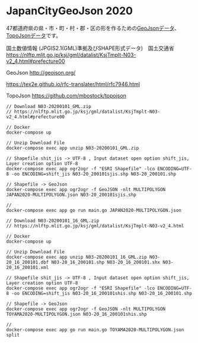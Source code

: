 # JapanCityGeoJson 2020

47都道府県の県・市・町・村・郡・区の形を作るための[GeoJsonデータ](/geojson)、[TopoJsonデータ](/topojson)です。

国土数値情報 (JPGIS2.1(GML)準拠及びSHAPE形式データ)　国土交通省
https://nlftp.mlit.go.jp/ksj/gml/datalist/KsjTmplt-N03-v2_4.html#prefecture00

GeoJson http://geojson.org/

https://tex2e.github.io/rfc-translater/html/rfc7946.html

TopoJson https://github.com/mbostock/topojson

```
// Download N03-20200101_GML.zip
// https://nlftp.mlit.go.jp/ksj/gml/datalist/KsjTmplt-N03-v2_4.html#prefecture00

// Docker
docker-compose up

// Unzip Download File
docker-compose exec app unzip N03-20200101_GML.zip

// Shapefile shit_jis -> UTF-8 , Input dataset open option shift_jis, Layer creation option UTF-8
docker-compose exec app ogr2ogr -f "ESRI Shapefile" -lco ENCODING=UTF-8 -oo ENCODING=shift_jis N03-20_200101sjis.shp N03-20_200101.shp

// Shapefile -> GeoJson
docker-compose exec app ogr2ogr -f GeoJSON -nlt MULTIPOLYGON JAPAN2020-MULTIPOLYGON.json N03-20_200101sjis.shp

// 
docker-compose exec app go run main.go JAPAN2020-MULTIPOLYGON.json
```

```
// Download N03-20200101_16_GML.zip
// https://nlftp.mlit.go.jp/ksj/gml/datalist/KsjTmplt-N03-v2_4.html

// Docker
docker-compose up

// Unzip Download File
docker-compose exec app unzip N03-20200101_16_GML.zip N03-20_16_200101.dbf N03-20_16_200101.shp N03-20_16_200101.shx N03-20_16_200101.xml

// Shapefile shit_jis -> UTF-8 , Input dataset open option shift_jis, Layer creation option UTF-8
docker-compose exec app ogr2ogr -f "ESRI Shapefile" -lco ENCODING=UTF-8 -oo ENCODING=shift_jis N03-20_16_200101shis.shp N03-20_16_200101.shp

// Shapefile -> GeoJson
docker-compose exec app ogr2ogr -f GeoJSON -nlt MULTIPOLYGON TOYAMA2020-MULTIPOLYGON.json N03-20_16_200101shis.shp

// 
docker-compose exec app go run main.go TOYAMA2020-MULTIPOLYGON.json split
```